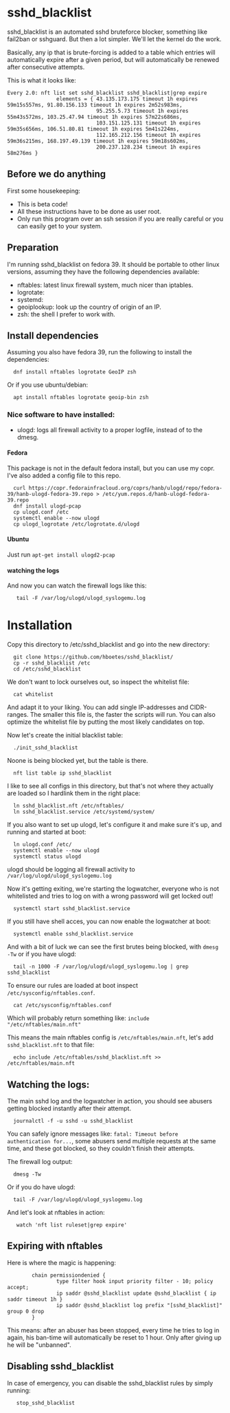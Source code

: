 # sshd_blacklist
sshd_blacklist is an automated sshd bruteforce blocker, something like fail2ban
or sshguard. But then a lot simpler. We'll let the kernel do the work.

Basically, any ip that is brute-forcing is added to a table which entries will automatically
expire after a given period, but will automatically be renewed after consecutive attempts.

This is what it looks like:
```
Every 2.0: nft list set sshd_blacklist sshd_blacklist|grep expire
                elements = { 43.135.173.175 timeout 1h expires 59m15s557ms, 91.80.156.133 timeout 1h expires 2m52s983ms,
                             95.255.5.73 timeout 1h expires 55m43s572ms, 103.25.47.94 timeout 1h expires 57m22s686ms,
                             103.151.125.131 timeout 1h expires 59m35s656ms, 106.51.80.81 timeout 1h expires 5m41s224ms,
                             112.165.212.156 timeout 1h expires 59m36s215ms, 168.197.49.139 timeout 1h expires 59m18s602ms,
                             200.237.128.234 timeout 1h expires 58m276ms }
```

## Before we do anything
First some housekeeping:
- This is beta code!
- All these instructions have to be done as user root.
- Only run this program over an ssh session if you are really careful or you can
  easily get to your system.

## Preparation
I'm running sshd_blacklist on fedora 39. It should be portable to other linux
versions, assuming they have the following dependencies available:

- nftables:    latest linux firewall system, much nicer than iptables.
- logrotate:
- systemd:
- geoiplookup: look up the country of origin of an IP.
- zsh:         the shell I prefer to work with.

## Install dependencies
Assuming you also have fedora 39, run the following to install the dependencies:
```
  dnf install nftables logrotate GeoIP zsh
```

Or if you use ubuntu/debian:
```
  apt install nftables logrotate geoip-bin zsh
```

### Nice software to have installed:
- ulogd:       logs all firewall activity to a proper logfile, instead of to the
  dmesg.

#### Fedora
This package is not in the default fedora install, but you can use my copr.
I've also added a config file to this repo.

```
  curl https://copr.fedorainfracloud.org/coprs/hanb/ulogd/repo/fedora-39/hanb-ulogd-fedora-39.repo > /etc/yum.repos.d/hanb-ulogd-fedora-39.repo
  dnf install ulogd-pcap
  cp ulogd.conf /etc
  systemctl enable --now ulogd
  cp ulogd_logrotate /etc/logrotate.d/ulogd
```
#### Ubuntu
Just run `apt-get install ulogd2-pcap`

#### watching the logs
And now you can watch the firewall logs like this:

```
   tail -F /var/log/ulogd/ulogd_syslogemu.log
```


# Installation
Copy this directory to /etc/sshd_blacklist and go into the new directory:
```
  git clone https://github.com/hboetes/sshd_blacklist/
  cp -r sshd_blacklist /etc
  cd /etc/sshd_blacklist
```

We don't want to lock ourselves out, so inspect the whitelist file:
```
  cat whitelist
```

And adapt it to your liking. You can add single IP-addresses and
CIDR-ranges. The smaller this file is, the faster the scripts will run.
You can also optimize the whitelist file by putting the most likely
candidates on top.

Now let's create the initial blacklist table:
```
  ./init_sshd_blacklist
```

Noone is being blocked yet, but the table is there.
```
  nft list table ip sshd_blacklist
```

I like to see all configs in this directory, but that's not where they actually
are loaded so I hardlink them in the right place:
```
  ln sshd_blacklist.nft /etc/nftables/
  ln sshd_blacklist.service /etc/systemd/system/
```

If you also want to set up ulogd, let's configure it and make sure it's up, and running and started at boot:
```
  ln ulogd.conf /etc/
  systemctl enable --now ulogd
  systemctl status ulogd
```
ulogd should be logging all firewall activity to `/var/log/ulogd/ulogd_syslogemu.log`

Now it's getting exiting, we're starting the logwatcher, everyone who is not
whitelisted and tries to log on with a wrong password will get locked out!
```
  systemctl start sshd_blacklist.service
```

If you still have shell acces, you can now enable the logwatcher at boot:
```
  systemctl enable sshd_blacklist.service
```

And with a bit of luck we can see the first brutes being blocked, with `dmesg -Tw`
or if you have ulogd:
```
  tail -n 1000 -F /var/log/ulogd/ulogd_syslogemu.log | grep sshd_blacklist
```

To ensure our rules are loaded at boot inspect `/etc/sysconfig/nftables.conf`.
```
  cat /etc/sysconfig/nftables.conf
```

Which will probably return something like: `include "/etc/nftables/main.nft"`

This means the main nftables config is `/etc/nftables/main.nft`, let's add
`sshd_blacklist.nft` to that file:
```
  echo include /etc/nftables/sshd_blacklist.nft >> /etc/nftables/main.nft
```

## Watching the logs:
The main sshd log and the logwatcher in action, you should see abusers getting
blocked instantly after their attempt.
```
  journalctl -f -u sshd -u sshd_blacklist
```
You can safely ignore messages like: `fatal: Timeout before authentication
for...`, some abusers send multiple requests at the same time, and these got
blocked, so they couldn't finish their attempts.

The firewall log output:
```
  dmesg -Tw
```

Or if you do have ulogd:
```
  tail -F /var/log/ulogd/ulogd_syslogemu.log
```

And let's look at nftables in action:
```
   watch 'nft list ruleset|grep expire'
```

## Expiring with nftables
Here is where the magic is happening:
```
        chain permissiondenied {
                type filter hook input priority filter - 10; policy accept;
                ip saddr @sshd_blacklist update @sshd_blacklist { ip saddr timeout 1h }
                ip saddr @sshd_blacklist log prefix "[sshd_blacklist]" group 0 drop
        }
```
This means: after an abuser has been stopped, every time he tries to log in again, his ban-time will
automatically be reset to 1 hour. Only after giving up he will be "unbanned".


## Disabling sshd_blacklist
In case of emergency, you can disable the sshd_blacklist rules by simply running:
```
   stop_sshd_blacklist
```
